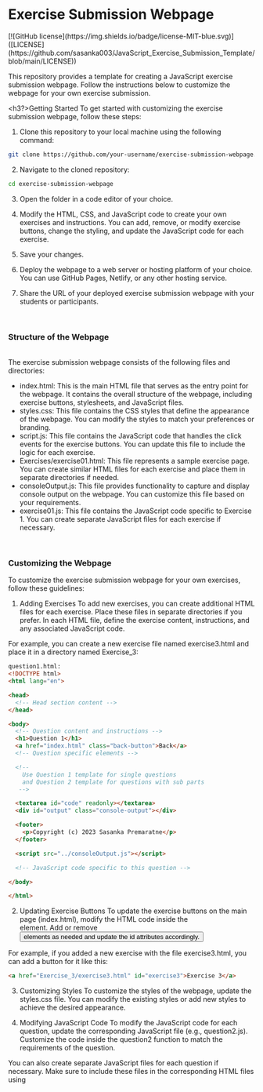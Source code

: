 <h1>Exercise Submission Webpage</h1>
[![GitHub license](https://img.shields.io/badge/license-MIT-blue.svg)]([LICENSE](https://github.com/sasanka003/JavaScript_Exercise_Submission_Template/blob/main/LICENSE))

This repository provides a template for creating a JavaScript exercise submission webpage. Follow the instructions below to customize the webpage for your own exercise submission.<br>

<h3?>Getting Started</h3>
To get started with customizing the exercise submission webpage, follow these steps:

1. Clone this repository to your local machine using the following command:

```bash
git clone https://github.com/your-username/exercise-submission-webpage.git

```
2. Navigate to the cloned repository:

```bash
cd exercise-submission-webpage

```
3. Open the folder in a code editor of your choice.

4. Modify the HTML, CSS, and JavaScript code to create your own exercises and instructions. You can add, remove, or modify exercise buttons, change the styling, and update the JavaScript code for each exercise.

5. Save your changes.

6. Deploy the webpage to a web server or hosting platform of your choice. You can use GitHub Pages, Netlify, or any other hosting service.

7. Share the URL of your deployed exercise submission webpage with your students or participants.
<br>
<h3>Structure of the Webpage</h3><br>
The exercise submission webpage consists of the following files and directories:
<ul>
<li>index.html: This is the main HTML file that serves as the entry point for the webpage. It contains the overall structure of the webpage, including exercise buttons, stylesheets, and JavaScript files.</li>

<li>styles.css: This file contains the CSS styles that define the appearance of the webpage. You can modify the styles to match your preferences or branding.</li>

<li>script.js: This file contains the JavaScript code that handles the click events for the exercise buttons. You can update this file to include the logic for each exercise.</li>

<li>Exercises/exercise01.html: This file represents a sample exercise page. You can create similar HTML files for each exercise and place them in separate directories if needed.</li>

<li>consoleOutput.js: This file provides functionality to capture and display console output on the webpage. You can customize this file based on your requirements.</li>

<li>exercise01.js: This file contains the JavaScript code specific to Exercise 1. You can create separate JavaScript files for each exercise if necessary.</li>
</ul>
<br>
<h3>Customizing the Webpage</h3>
To customize the exercise submission webpage for your own exercises, follow these guidelines:

1. Adding Exercises
To add new exercises, you can create additional HTML files for each exercise. Place these files in separate directories if you prefer. In each HTML file, define the exercise content, instructions, and any associated JavaScript code.

For example, you can create a new exercise file named exercise3.html and place it in a directory named Exercise_3:

```html
question1.html:
<!DOCTYPE html>
<html lang="en">

<head>
  <!-- Head section content -->
</head>

<body>
  <!-- Question content and instructions -->
  <h1>Question 1</h1>
  <a href="index.html" class="back-button">Back</a>
  <!-- Question specific elements -->

  <!-- 
    Use Question 1 template for single questions
    and Question 2 template for questions with sub parts
   -->

  <textarea id="code" readonly></textarea>
  <div id="output" class="console-output"></div>

  <footer>
    <p>Copyright (c) 2023 Sasanka Premaratne</p>
  </footer>

  <script src="../consoleOutput.js"></script>

  <!-- JavaScript code specific to this question -->

</body>

</html>

```

2. Updating Exercise Buttons
To update the exercise buttons on the main page (index.html), modify the HTML code inside the <div class="exercise-buttons"> element. Add or remove <button> elements as needed and update the id attributes accordingly.

For example, if you added a new exercise with the file exercise3.html, you can add a button for it like this:

```html
<a href="Exercise_3/exercise3.html" id="exercise3">Exercise 3</a>

```
3. Customizing Styles
To customize the styles of the webpage, update the styles.css file. You can modify the existing styles or add new styles to achieve the desired appearance.

4. Modifying JavaScript Code
To modify the JavaScript code for each question, update the corresponding JavaScript file (e.g., question2.js). Customize the code inside the question2 function to match the requirements of the question.

You can also create separate JavaScript files for each question if necessary. Make sure to include these files in the corresponding HTML files using <script> tags.

<h3>Publishing the Webpage</h3>
To publish the customized exercise submission webpage, deploy the files to a web server or hosting platform of your choice. Some popular options include:<br>

<ul>
<li>GitHub Pages: If you host your repository on GitHub, you can use GitHub Pages to deploy the webpage for free. Follow the instructions here to set up GitHub Pages for your repository.</li>

<li>Netlify: Netlify is a popular hosting platform that provides easy deployment for static websites. You can connect your GitHub repository to Netlify and deploy the webpage in a few simple steps. Learn more about deploying with Netlify here.</li>

<li>Other Hosting Platforms: If you prefer a different hosting platform, you can upload the files using FTP or use the platform's deployment methods.</li>
</ul><br>
Once deployed, copy the URL of your exercise submission webpage and add it to the submission.html file button link so that you can submit a web page redirecting to your deployed webpage.<br>

Congratulations! You have now customized the exercise submission webpage to create your own JavaScript exercise submission platform. Students or participants can access the webpage, navigate through the exercises, and submit their solutions.<br>

Remember to update the footer in each HTML file with your own name or organization.<br>

For any further customization or enhancements, feel free to explore the code and make the necessary modifications.<br>

If you have any questions or need further assistance, please don't hesitate to reach out.<br>

All the best with your JavaScript exercises!<br>
